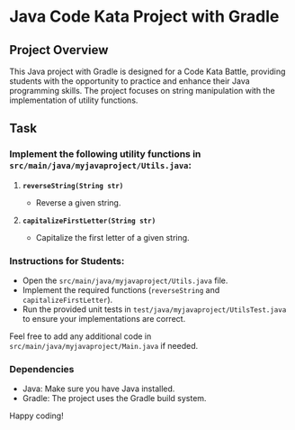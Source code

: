 # Java Code Kata Project with Gradle

## Project Overview

This Java project with Gradle is designed for a Code Kata Battle, providing students with the opportunity to practice and enhance their Java programming skills. The project focuses on string manipulation with the implementation of utility functions.

## Task 

### Implement the following utility functions in `src/main/java/myjavaproject/Utils.java`:
 
1. **`reverseString(String str)`** 

   - Reverse a given string.
 
2. **`capitalizeFirstLetter(String str)`**
   - Capitalize the first letter of a given string. 
 
### Instructions for Students:

- Open the `src/main/java/myjavaproject/Utils.java` file.
- Implement the required functions (`reverseString` and `capitalizeFirstLetter`).
- Run the provided unit tests in `test/java/myjavaproject/UtilsTest.java` to ensure your implementations are correct.

Feel free to add any additional code in `src/main/java/myjavaproject/Main.java` if needed.

### Dependencies

- Java: Make sure you have Java installed.
- Gradle: The project uses the Gradle build system.

Happy coding!
